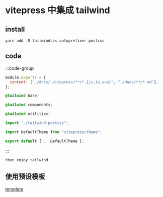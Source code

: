 # vitepress 中集成 tailwind

## install

`yarn add -D tailwindcss autoprefixer postcss`

## code

:::code-group

```js [./tailwind.config.js]
module.exports = {
  content: ["./docs/.vitepress/**/*.{js,ts,vue}", "./docs/**/*.md"],
};
```

```css [.vitepress/theme/index.css]
@tailwind base;

@tailwind components;

@tailwind utilities;
```

```js [.vitepress/theme/index.js]
import "./tailwind.postcss";

import DefaultTheme from "vitepress/theme";

export default { ...DefaultTheme };
```

:::

`then enjoy tailwind`

## 使用预设模板

[template](https://github.com/ky-is/vitepress-starter-tailwind)